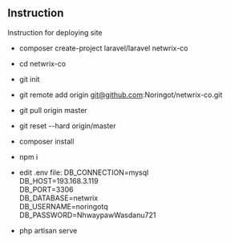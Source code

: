 ## Instruction

Instruction for deploying site

- composer create-project laravel/laravel netwrix-co
- cd netwrix-co
- git init
- git remote add origin git@github.com:Noringot/netwrix-co.git
- git pull origin master
- git reset --hard origin/master
- composer install
- npm i
- edit .env file:
  DB_CONNECTION=mysql  
  DB_HOST=193.168.3.119  
  DB_PORT=3306  
  DB_DATABASE=netwrix  
  DB_USERNAME=noringotq  
  DB_PASSWORD=NhwaypawWasdanu721  

- php artisan serve

